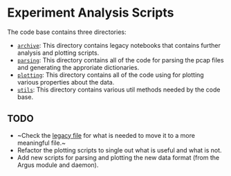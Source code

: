# Experiment Analysis Scripts

The code base contains three directories:
* [`archive`](./archive/): This directory contains legacy notebooks that contains further analysis and plotting scripts. 
* [`parsing`](./parsing/): This directory contains all of the code for parsing the pcap files and generating the approriate dictionaries.
* [`plotting`](./plotting/): This directory contains all of the code using for plotting various properties about the data.
* [`utils`](./utils/): This directory contains various util methods needed by the code base.

## TODO
- ~Check the [legacy file](./parsing/legacy_analysis.py) for what is needed to move it to a more meaningful file.~
- Refactor the plotting scripts to single out what is useful and what is not.
- Add new scripts for parsing and plotting the new data format (from the Argus module and daemon).

